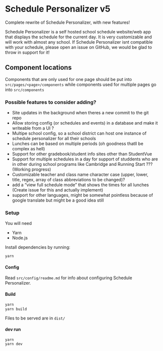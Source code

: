 # Schedule Personalizer v5

Complete rewrite of Schedule Personalizer, with new features!

Schedule Personalizer is a self hosted school schedule website/web app that displays the schedule for the current day. It is very customizable and will work with almost any school. If Schedule Personalizer isnt compatible with your schedule, please open an issue on GitHub, we would be glad to throw in support for it!

## Component locations

Components that are only used for one page should be put into `src/pages/<page>/components` while components used for multiple pages go into `src/components`

### Possible features to consider adding?

- Site updates in the background when theres a new commit to the git repo
- Allow storing config (or schedules and events) in a database and make it writeable from a UI ?
- Multipe school config, so a school district can host one instance of schedule personalizer for all their schools
- Lunches can be based on multiple periods (oh goodness thatll be complex as hell)
- Support for other gradebook/student info sites other than StudentVue
- Support for multiple schedules in a day for support of studdents who are in other during school programs like Cambridge and Running Start ??? (Working progress)
- Customizable teacher and class name character case (upper, lower, title, regex, array of class abbreviations to be changed)?
- add a “view full schedule mode” that shows the times for all lunches (Create issue for this and actually implement)
- support for other languages, might be somewhat pointless because of google translate but might be a good idea still

### Setup

You will need

- Yarn
- Node.js

Install dependencies by running:

```bash
yarn
```

#### Config

Read `src/config/readme.md` for info about configuring Schedule Personalizer.

#### Build

```bash
yarn
yarn build
```

Files to be served are in `dist/`

#### dev run

```bash
yarn
yarn dev
```
